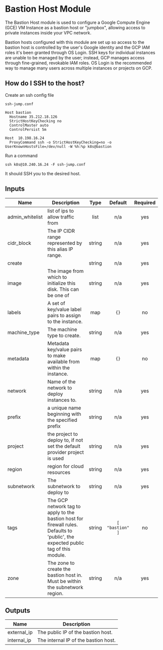 # Bastion Host Module

The Bastion Host module is used to configure a Google Compute Engine (GCE) VM Instance as a bastion host or "jumpbox", allowing access to private instances inside your VPC network.

Bastion hosts configured with this module are set up so access to the bastion host is controlled by the user's Google identity and the GCP IAM roles it's been granted through OS Login. SSH keys for individual instances are unable to be managed by the user; instead, GCP manages access through fine-grained, revokable IAM roles. OS Login is the recommended way to manage many users across multiple instances or projects on GCP.

## How do I SSH to the host?

Create an ssh config file

`ssh-jump.conf`
```
Host bastion
  Hostname 35.212.18.126
  StrictHostKeyChecking no
  ControlMaster auto
  ControlPersist 5m

Host  10.198.16.24
  ProxyCommand ssh -o StrictHostKeyChecking=no -o UserKnownHostsFile=/dev/null -W %h:%p k8s@bastion
```

Run a command

```
ssh k8s@10.240.16.24 -F ssh-jump.conf
```

It should SSH you to the desired host.

<!-- BEGINNING OF PRE-COMMIT-TERRAFORM DOCS HOOK -->
## Inputs

| Name | Description | Type | Default | Required |
|------|-------------|:----:|:-----:|:-----:|
| admin\_whitelist | list of ips to allow traffic from | list | n/a | yes |
| cidr\_block | The IP CIDR range represented by this alias IP range. | string | n/a | yes |
| create |  | string | n/a | yes |
| image | The image from which to initialize this disk. This can be one of | string | n/a | yes |
| labels | A set of key/value label pairs to assign to the instance. | map | `{}` | no |
| machine\_type | The machine type to create. | string | n/a | yes |
| metadata | Metadata key/value pairs to make available from within the instance. | map | `{}` | no |
| network | Name of the network to deploy instances to. | string | n/a | yes |
| prefix | a unique name beginning with the specified prefix | string | n/a | yes |
| project | the project to deploy to, if not set the default provider project is used | string | n/a | yes |
| region | region for cloud resources | string | n/a | yes |
| subnetwork | The subnetwork to deploy to | string | n/a | yes |
| tags | The GCP network tag to apply to the bastion host for firewall rules. Defaults to 'public', the expected public tag of this module. | string | `[ "bastion" ]` | no |
| zone | The zone to create the bastion host in. Must be within the subnetwork region. | string | n/a | yes |

## Outputs

| Name | Description |
|------|-------------|
| external\_ip | The public IP of the bastion host. |
| internal\_ip | The internal IP of the bastion host. |

<!-- END OF PRE-COMMIT-TERRAFORM DOCS HOOK -->